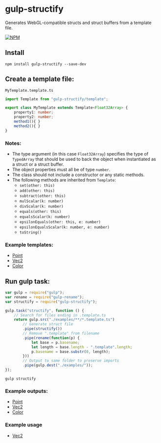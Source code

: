 # gulp-structify
Generates WebGL-compatible structs and struct buffers from a template file.

[![NPM](https://nodei.co/npm/gulp-structify.png?downloads=true&downloadRank=true&stars=true)](https://nodei.co/npm/gulp-structify/)

## Install
`npm install gulp-structify --save-dev`

## Create a template file: 

`MyTemplate.template.ts`

```TypeScript
import Template from "gulp-structify/template";

export class MyTemplate extends Template<Float32Array> {
	property1: number;
	property2: number;
	method1(){ }
	method2(){ }
}
```
### Notes: 
- The type argument (in this case `Float32Array`) specifies the type of `TypedArray` that should be used to back the object when instantiated as a struct or a struct buffer.
- The object properties must all be of type `number`.
- The class should not include a constructor or any static methods. 
- The following methods are inherited from `Template`:
  - `set(other: this)`
  - `add(other: this)`
  - `subtract(other: this)`
  - `mulScalar(k: number)`
  - `divScalar(k: number)`
  - `equals(other: this)`
  - `equalsScalar(k: number)`
  - `epsilonEquals(other: this, e: number)`
  - `epsilonEqualsScalar(k: number, e: number)`
  - `toString()`


### Example templates: 
- [Point](https://github.com/wjheesen/gulp-structify/blob/master/examples/point.template.ts) 
- [Vec2](https://github.com/wjheesen/gulp-structify/blob/master/examples/vec2.template.ts)
- [Color](https://github.com/wjheesen/gulp-structify/blob/master/examples/color.template.ts)

## Run gulp task:

```javascript
var gulp = require("gulp");
var rename = require("gulp-rename");
var structify = require("gulp-structify");

gulp.task("structify", function () {
    // Search for files ending in .template.ts
    return gulp.src("./examples/**/*.template.ts")
        // Generate struct file
        .pipe(structify())
        // Remove ".template" from filename
        .pipe(rename(function(p) {
            let base = p.basename;
            let length = base.length - ".template".length;
            p.basename = base.substr(0, length);
        })) 
        // Output to same folder to preserve imports
        .pipe(gulp.dest("./examples/"));
});
```

`gulp structify`

### Example outputs: 
- [Point](https://github.com/wjheesen/gulp-structify/blob/master/examples/point.ts) 
- [Vec2](https://github.com/wjheesen/gulp-structify/blob/master/examples/vec2.ts)
- [Color](https://github.com/wjheesen/gulp-structify/blob/master/examples/color.ts)

### Example usage
- [Vec2](https://github.com/wjheesen/gulp-structify/blob/master/examples/vec2-usage.ts) 



